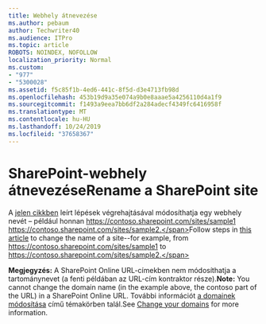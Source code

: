 ```yaml
---
title: Webhely átnevezése
ms.author: pebaum
author: Techwriter40
ms.audience: ITPro
ms.topic: article
ROBOTS: NOINDEX, NOFOLLOW
localization_priority: Normal
ms.custom:
- "977"
- "5300028"
ms.assetid: f5c85f1b-4ed6-441c-8f5d-d3e4713fb98d
ms.openlocfilehash: 453b19d9a35e074a9b0e8aaae5a4256110d4a1f9
ms.sourcegitcommit: f1493a9eea7bb6df2a284adecf4349fc6416958f
ms.translationtype: MT
ms.contentlocale: hu-HU
ms.lasthandoff: 10/24/2019
ms.locfileid: "37658367"
---
```

# <a name="rename-a-sharepoint-site"></a><span data-ttu-id="50c58-102">SharePoint-webhely átnevezése</span><span class="sxs-lookup"><span data-stu-id="50c58-102">Rename a SharePoint site</span></span>

<span data-ttu-id="50c58-103">A [jelen cikkben](https://docs.microsoft.com/sharepoint/change-site-address) leírt lépések végrehajtásával módosíthatja egy webhely nevét – például honnan https://contoso.sharepoint.com/sites/sample1 https://contoso.sharepoint.com/sites/sample2.</span><span class="sxs-lookup"><span data-stu-id="50c58-103">Follow steps in [this article](https://docs.microsoft.com/sharepoint/change-site-address) to change the name of a site--for example, from https://contoso.sharepoint.com/sites/sample1 to https://contoso.sharepoint.com/sites/sample2.</span></span>

<span data-ttu-id="50c58-104">**Megjegyzés:** A SharePoint Online URL-címekben nem módosíthatja a tartománynevet (a fenti példában az URL-cím kontraktor része).</span><span class="sxs-lookup"><span data-stu-id="50c58-104">**Note:** You cannot change the domain name (in the example above, the contoso part of the URL) in a SharePoint Online URL.</span></span> <span data-ttu-id="50c58-105">További információt [a domainek módosítása](https://go.microsoft.com/fwlink/?Linkid=2018696) című témakörben talál.</span><span class="sxs-lookup"><span data-stu-id="50c58-105">See [Change your domains](https://go.microsoft.com/fwlink/?Linkid=2018696) for more information.</span></span>
  